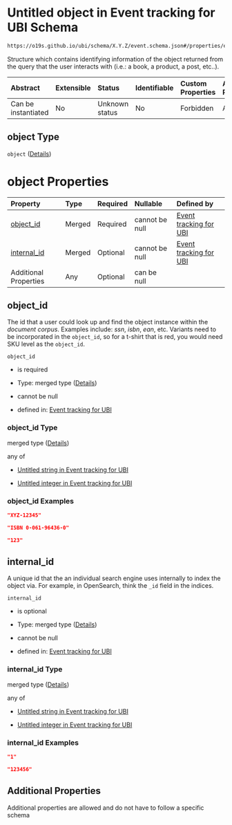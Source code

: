 # Untitled object in Event tracking for UBI Schema

```txt
https://o19s.github.io/ubi/schema/X.Y.Z/event.schema.json#/properties/event_attributes/properties/object
```

Structure which contains identifying information of the object returned from the query that the user interacts with (i.e.: a book, a product, a post, etc..).

| Abstract            | Extensible | Status         | Identifiable | Custom Properties | Additional Properties | Access Restrictions | Defined In                                                                      |
| :------------------ | :--------- | :------------- | :----------- | :---------------- | :-------------------- | :------------------ | :------------------------------------------------------------------------------ |
| Can be instantiated | No         | Unknown status | No           | Forbidden         | Allowed               | none                | [event.schema.json\*](../../out/X.Y.Z/event.schema.json "open original schema") |

## object Type

`object` ([Details](event-properties-event_attributes-properties-object.md))

# object Properties

| Property                     | Type   | Required | Nullable       | Defined by                                                                                                                                                                                                                                |
| :--------------------------- | :----- | :------- | :------------- | :---------------------------------------------------------------------------------------------------------------------------------------------------------------------------------------------------------------------------------------- |
| [object\_id](#object_id)     | Merged | Required | cannot be null | [Event tracking for UBI](event-properties-event_attributes-properties-object-properties-object_id.md "https://o19s.github.io/ubi/schema/X.Y.Z/event.schema.json#/properties/event_attributes/properties/object/properties/object_id")     |
| [internal\_id](#internal_id) | Merged | Optional | cannot be null | [Event tracking for UBI](event-properties-event_attributes-properties-object-properties-internal_id.md "https://o19s.github.io/ubi/schema/X.Y.Z/event.schema.json#/properties/event_attributes/properties/object/properties/internal_id") |
| Additional Properties        | Any    | Optional | can be null    |                                                                                                                                                                                                                                           |

## object\_id

The id that a user could look up and find the object instance within the *document corpus*.  Examples include: *ssn*, *isbn*, *ean*, etc. Variants need to be incorporated in the `object_id`, so for a t-shirt that is red, you would need SKU level as the `object_id`.

`object_id`

* is required

* Type: merged type ([Details](event-properties-event_attributes-properties-object-properties-object_id.md))

* cannot be null

* defined in: [Event tracking for UBI](event-properties-event_attributes-properties-object-properties-object_id.md "https://o19s.github.io/ubi/schema/X.Y.Z/event.schema.json#/properties/event_attributes/properties/object/properties/object_id")

### object\_id Type

merged type ([Details](event-properties-event_attributes-properties-object-properties-object_id.md))

any of

* [Untitled string in Event tracking for UBI](event-properties-event_attributes-properties-object-properties-object_id-anyof-0.md "check type definition")

* [Untitled integer in Event tracking for UBI](event-properties-event_attributes-properties-object-properties-object_id-anyof-1.md "check type definition")

### object\_id Examples

```json
"XYZ-12345"
```

```json
"ISBN 0-061-96436-0"
```

```json
"123"
```

## internal\_id

A unique id that the an individual search engine uses internally to index the object via.  For example, in OpenSearch, think the `_id` field in the indices.

`internal_id`

* is optional

* Type: merged type ([Details](event-properties-event_attributes-properties-object-properties-internal_id.md))

* cannot be null

* defined in: [Event tracking for UBI](event-properties-event_attributes-properties-object-properties-internal_id.md "https://o19s.github.io/ubi/schema/X.Y.Z/event.schema.json#/properties/event_attributes/properties/object/properties/internal_id")

### internal\_id Type

merged type ([Details](event-properties-event_attributes-properties-object-properties-internal_id.md))

any of

* [Untitled string in Event tracking for UBI](event-properties-event_attributes-properties-object-properties-internal_id-anyof-0.md "check type definition")

* [Untitled integer in Event tracking for UBI](event-properties-event_attributes-properties-object-properties-internal_id-anyof-1.md "check type definition")

### internal\_id Examples

```json
"1"
```

```json
"123456"
```

## Additional Properties

Additional properties are allowed and do not have to follow a specific schema
